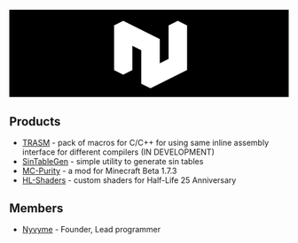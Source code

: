 <p align="center"><img alt="NoWare Development logo" src="https://raw.githubusercontent.com/NoWare-Development/.github/main/profile/noware_anim.gif"></p>

## Products
* [TRASM](https://github.com/NoWare-Development/trasm) - pack of macros for C/C++ for using same inline assembly interface for different compilers (IN DEVELOPMENT)
* [SinTableGen](https://github.com/NoWare-Development/sintablegen) - simple utility to generate sin tables
* [MC-Purity](https://github.com/NoWare-Development/mc-purity) - a mod for Minecraft Beta 1.7.3
* [HL-Shaders](https://github.com/NoWare-Development/hl-shaders) - custom shaders for Half-Life 25 Anniversary

## Members
* [Nyvyme](https://github.com/Nyvyme) - Founder, Lead programmer

